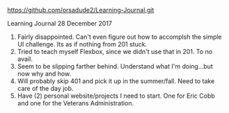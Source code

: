 https://github.com/orsadude2/Learning-Journal.git

Learning Journal 28 December 2017

1. Fairly disappointed. Can't even figure out how to accomplsh the simple UI challenge. Its as if nothing from 201 stuck. 
2. Tried to teach myself Flexbox, since we didn't use that in 201. To no avail. 
3. Seem to be slipping farther behind. Understand what I'm doing...but now why and how.
4. Will probably skip 401 and pick it up in the summer/fall. Need to take care of the day job.
5. Have (2) personal website/projects I need to start. One for Eric Cobb and one for the Veterans Administration.